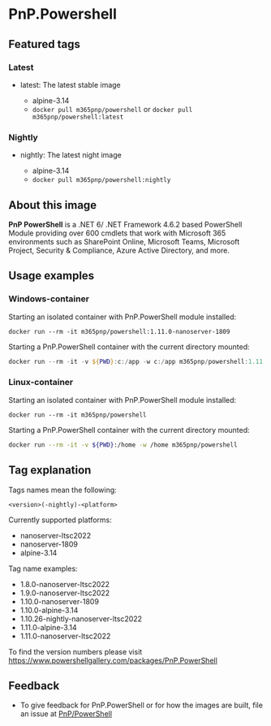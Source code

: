 # PnP.Powershell

## Featured tags

### Latest

* latest: The latest stable image

  * alpine-3.14
  * `docker pull m365pnp/powershell` or `docker pull m365pnp/powershell:latest`

### Nightly

* nightly: The latest night image

  * alpine-3.14
  * `docker pull m365pnp/powershell:nightly`

## About this image

**PnP PowerShell** is a .NET 6/ .NET Framework 4.6.2 based PowerShell Module providing over 600 cmdlets that work with Microsoft 365 environments such as SharePoint Online, Microsoft Teams, Microsoft Project, Security & Compliance, Azure Active Directory, and more.

## Usage examples

### Windows-container

Starting an isolated container with PnP.PowerShell module installed:

```
docker run --rm -it m365pnp/powershell:1.11.0-nanoserver-1809
```

Starting a PnP.PowerShell container with the current directory mounted:

```PowerShell
docker run --rm -it -v ${PWD}:c:/app -w c:/app m365pnp/powershell:1.11.0-nanoserver-1809
```

### Linux-container

Starting an isolated container with PnP.PowerShell module installed:

```
docker run --rm -it m365pnp/powershell
```

Starting a PnP.PowerShell container with the current directory mounted:

```bash
docker run --rm -it -v ${PWD}:/home -w /home m365pnp/powershell
```

## Tag explanation

Tags names mean the following:

`<version>(-nightly)-<platform>`

Currently supported platforms:

* nanoserver-ltsc2022
* nanoserver-1809
* alpine-3.14

Tag name examples:

* 1.8.0-nanoserver-ltsc2022
* 1.9.0-nanoserver-ltsc2022
* 1.10.0-nanoserver-1809
* 1.10.0-alpine-3.14
* 1.10.26-nightly-nanoserver-ltsc2022
* 1.11.0-alpine-3.14
* 1.11.0-nanoserver-ltsc2022

To find the version numbers please visit https://www.powershellgallery.com/packages/PnP.PowerShell

## Feedback

* To give feedback for PnP.PowerShell or for how the images are built, file an issue at [PnP/PowerShell](https://github.com/pnp/powershell/issues/new/choose)
